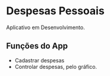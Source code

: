 # Despesas Pessoais 

Aplicativo em Desenvolvimento. 

## Funções do App 
 - Cadastrar despesas 
 - Controlar despesas, pelo gráfico.
